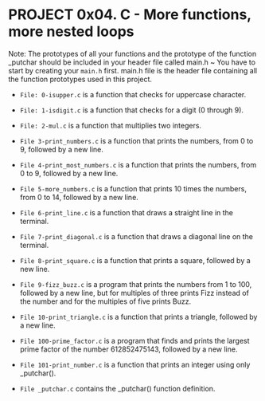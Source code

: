 # PROJECT 0x04. C - More functions, more nested loops

Note: The prototypes of all your functions and the prototype of the function _putchar should be included in your header file called main.h
~ You have to start by creating your `main.h` first.
main.h file is the header file containing all the function prototypes used in this project.

- `File: 0-isupper.c` is a function that checks for uppercase character.

- `File: 1-isdigit.c` is a function that checks for a digit (0 through 9).

- `File: 2-mul.c` is a function that multiplies two integers.

- `File 3-print_numbers.c` is a function that prints the numbers, from 0 to 9, followed by a new line.

- `File 4-print_most_numbers.c` is a function that prints the numbers, from 0 to 9, followed by a new line.

- `File 5-more_numbers.c` is a function that prints 10 times the numbers, from 0 to 14, followed by a new line.

- `File 6-print_line.c` is a function that draws a straight line in the terminal.

- `File 7-print_diagonal.c` is a function that draws a diagonal line on the terminal.

- `File 8-print_square.c` is a function that prints a square, followed by a new line.

- `File 9-fizz_buzz.c` is a program that prints the numbers from 1 to 100, followed by a new line, but for multiples of three prints Fizz instead of the number and for the multiples of five prints Buzz.

- `File 10-print_triangle.c` is a function that prints a triangle, followed by a new line.

- `File 100-prime_factor.c` is a program that finds and prints the largest prime factor of the number 612852475143, followed by a new line.

- `File 101-print_number.c` is a function that prints an integer using only _putchar().

- `File _putchar.c` contains the _putchar() function definition.
